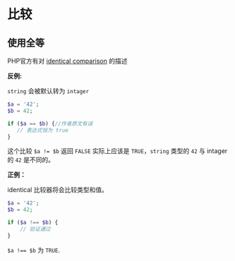 
# 比较

## 使用全等

PHP官方有对 [identical comparison](http://php.net/manual/en/language.operators.comparison.php) 的描述

**反例:**

 `string` 会被默认转为 `intager`

```php
$a = '42';
$b = 42;

if ($a == $b) {//作者原文有误
   // 表达式恒为 true
}
```

这个比较 `$a != $b` 返回 `FALSE` 实际上应该是 `TRUE`，`string` 类型的 `42` 与 intager 的 `42` 是不同的。

**正例：**

identical 比较器将会比较类型和值。

```php
$a = '42';
$b = 42;

if ($a !== $b) {
    // 验证通过
}
```

 `$a !== $b` 为 `TRUE`.
